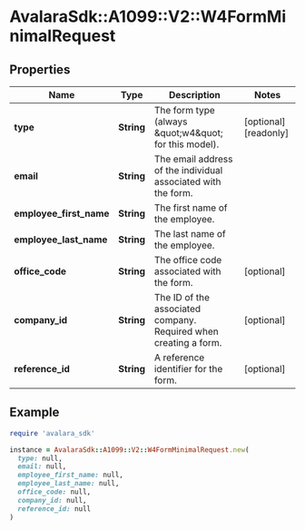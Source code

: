 # AvalaraSdk::A1099::V2::W4FormMinimalRequest

## Properties

| Name | Type | Description | Notes |
| ---- | ---- | ----------- | ----- |
| **type** | **String** | The form type (always \&quot;w4\&quot; for this model). | [optional][readonly] |
| **email** | **String** | The email address of the individual associated with the form. |  |
| **employee_first_name** | **String** | The first name of the employee. |  |
| **employee_last_name** | **String** | The last name of the employee. |  |
| **office_code** | **String** | The office code associated with the form. | [optional] |
| **company_id** | **String** | The ID of the associated company. Required when creating a form. | [optional] |
| **reference_id** | **String** | A reference identifier for the form. | [optional] |

## Example

```ruby
require 'avalara_sdk'

instance = AvalaraSdk::A1099::V2::W4FormMinimalRequest.new(
  type: null,
  email: null,
  employee_first_name: null,
  employee_last_name: null,
  office_code: null,
  company_id: null,
  reference_id: null
)
```


